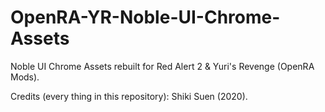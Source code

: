 # OpenRA-YR-Noble-UI-Chrome-Assets
Noble UI Chrome Assets rebuilt for Red Alert 2 &amp; Yuri's Revenge (OpenRA Mods).

Credits (every thing in this repository): Shiki Suen (2020).
